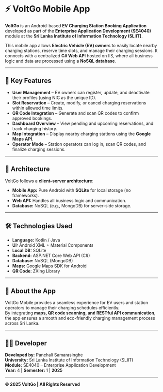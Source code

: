# ⚡ VoltGo Mobile App

**VoltGo** is an Android-based **EV Charging Station Booking Application** developed as part of the **Enterprise Application Development (SE4040)** module at the **Sri Lanka Institute of Information Technology (SLIIT)**.

This mobile app allows **Electric Vehicle (EV) owners** to easily locate nearby charging stations, reserve time slots, and manage their charging sessions. It connects with a centralized **C# Web API** hosted on IIS, where all business logic and data are processed using a **NoSQL database**.

---

## 🚗 Key Features

- **User Management** – EV owners can register, update, and deactivate their profiles (using NIC as the unique ID).  
- **Slot Reservation** – Create, modify, or cancel charging reservations within allowed time limits.  
- **QR Code Integration** – Generate and scan QR codes to confirm approved bookings.  
- **Dashboard Overview** – View pending and upcoming reservations, and track charging history.  
- **Map Integration** – Display nearby charging stations using the **Google Maps API**.  
- **Operator Mode** – Station operators can log in, scan QR codes, and finalize charging sessions.

---

## 🧠 Architecture

VoltGo follows a **client–server architecture**:

- **Mobile App:** Pure Android with **SQLite** for local storage (no frameworks).
- **Web API:** Handles all business logic and communication.
- **Database:** NoSQL (e.g., MongoDB) for server-side storage.

---

## 🛠️ Technologies Used

- **Language:** Kotlin / Java  
- **UI:** Android XML + Material Components  
- **Local DB:** SQLite  
- **Backend:** ASP.NET Core Web API (C#)  
- **Database:** NoSQL (MongoDB)  
- **Maps:** Google Maps SDK for Android  
- **QR Code:** ZXing Library  

---

## 📱 About the App

VoltGo Mobile provides a seamless experience for EV users and station operators to manage their charging schedules efficiently.  
By integrating **maps, QR code scanning, and RESTful API communication**, the app ensures a smooth and eco-friendly charging management process across Sri Lanka.

---

## 👩‍💻 Developer

**Developed by:** Panchali Samarasinghe  
**University:** Sri Lanka Institute of Information Technology (SLIIT)  
**Module:** SE4040 – Enterprise Application Development  
**Year:** 4 | **Semester:** 1 | **2025**

---

**© 2025 VoltGo | All Rights Reserved**
